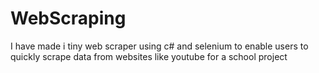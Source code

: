 # WebScraping
 I have made i tiny web scraper using c# and selenium to enable users to quickly scrape data from websites like youtube for a school project
